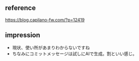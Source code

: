 ## reference

https://blog.capilano-fw.com/?p=12419

## impression
- 現状、使い所があまりわからないですね
- ちなみにコミットメッセージは試しにAIで生成。割といい感じ。
